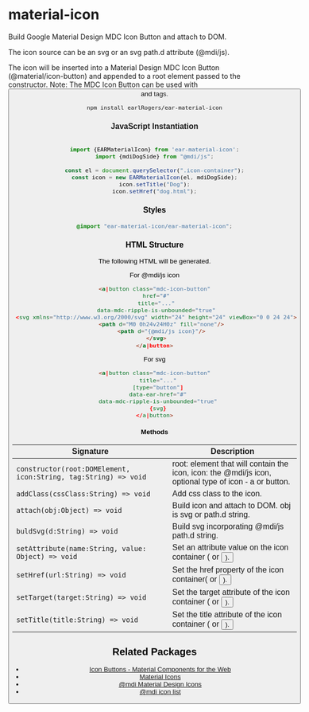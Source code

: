 # material-icon
Build Google Material Design MDC Icon Button and attach to DOM.

The icon source can be an svg or an svg path.d attribute (@mdi/js).

The icon will be inserted into a Material Design MDC Icon Button
(@material/icon-button) and appended to a root element passed to the constructor.
Note: The MDC Icon Button can be used with <button> and <a> tags.

 ```
 npm install earlRogers/ear-material-icon
 ```

 ### JavaScript Instantiation

 ```js

 import {EARMaterialIcon} from 'ear-material-icon';
 import {mdiDogSide} from "@mdi/js";

 const el = document.querySelector(".icon-container");
 const icon = new EARMaterialIcon(el, mdiDogSide);
 icon.setTitle("Dog");
 icon.setHref("dog.html");

 ```

 ### Styles

 ```scss
 @import "ear-material-icon/ear-material-icon";
 ```

 ### HTML Structure

 The following HTML will be generated.

 For @mdi/js icon

 ```html
 <a|button class="mdc-icon-button"
  href="#"
  title="..."
  data-mdc-ripple-is-unbounded="true"
  <svg xmlns="http://www.w3.org/2000/svg" width="24" height="24" viewBox="0 0 24 24">
     <path d="M0 0h24v24H0z" fill="none"/>
     <path d="{@mdi/js icon}"/>
  </svg>
</a|button>
```
For svg

```html
<a|button class="mdc-icon-button"
  title="..."
  [type="button"]
  data-ear-href="#"
  data-mdc-ripple-is-unbounded="true"
  {svg}
</a|button>
```

#### Methods

Signature | Description
--- | ---
`constructor(root:DOMElement, icon:String, tag:String) => void` | root: element that will contain the icon, icon: the @mdi/js icon, optional type of icon - a or button.
`addClass(cssClass:String) => void` | Add css class to the icon.
`attach(obj:Object) => void` | Build icon and attach to DOM. obj is svg or path.d string.
`buldSvg(d:String) => void` | Build svg incorporating @mdi/js path.d string.
`setAttribute(name:String, value: Object) => void` | Set an attribute value on the icon container (<a> or <button>).
`setHref(url:String) => void` | Set the href property of the icon container(<a> or <button>).
`setTarget(target:String) => void` | Set the target attribute of the icon container (<a> or <button>).
`setTitle(title:String) => void` | Set the title attribute of the icon container (<a> or <button>).

 ## Related Packages

- [Icon Buttons - Material Components for the Web](https://material.io/develop/web/components/buttons/icon-buttons/)
- [Material Icons](https://material.io/resources/icons)
- [@mdi Material Design Icons](https://materialdesignicons.com/)
- [@mdi icon list](https://cdn.materialdesignicons.com/4.7.95/)
